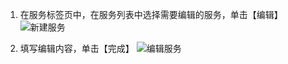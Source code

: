 1. 在服务标签页中，在服务列表中选择需要编辑的服务，单击【编辑】
![新建服务](https://i.imgur.com/DsnOFaH.png)

2. 填写编辑内容，单击【完成】
![编辑服务](https://i.imgur.com/ks539jD.png)